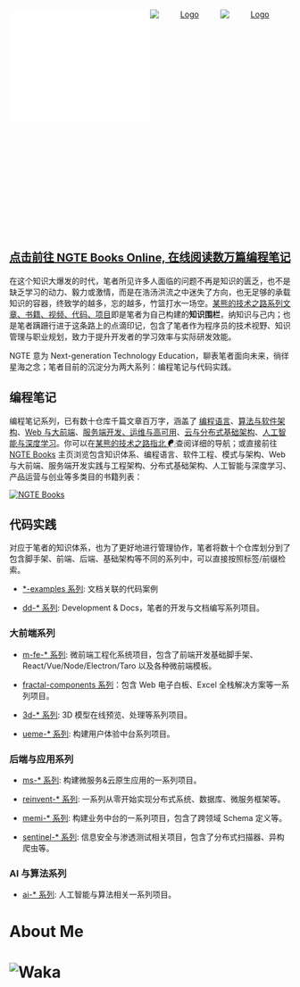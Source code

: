 <!-- PROJECT LOGO -->
<br />
<p align="center">
  <a href="https://github.com/wx-chevalier" style="display: flex">
    <img src="https://raw.githubusercontent.com/wx-chevalier/wx-chevalier/master/header.svg" alt="Logo" style="width: 50%;height: 200px" />
    <img src="https://github-readme-stats.vercel.app/api?username=wx-chevalier" alt="Logo" style="width: 50%;height: 400px" />
    <img src="https://github-readme-stats.vercel.app/api/top-langs/?username=wx-chevalier&layout=compact&theme=dracula" alt="Logo" style="width: 50%;height: 200px" />
  </a>

  <p align="center" style="font-size: 20px">
    <h2 align="center"><strong><a href="https://ng-tech.icu/books-gallery/" style="font-size: 20px">点击前往 NGTE Books Online, 在线阅读数万篇编程笔记</a></h2></strong>
  </p>
</p>

在这个知识大爆发的时代，笔者所见许多人面临的问题不再是知识的匮乏，也不是缺乏学习的动力、毅力或激情，而是在浩汤洪流之中迷失了方向，也无足够的承载知识的容器，终致学的越多，忘的越多，竹篮打水一场空。[某熊的技术之路系列文章、书籍、视频、代码、项目](https://github.com/wx-chevalier)即是笔者为自己构建的**知识围栏**，纳知识与己内；也是笔者蹒跚行进于这条路上的点滴印记，包含了笔者作为程序员的技术视野、知识管理与职业规划，致力于提升开发者的学习效率与实际研发效能。

NGTE 意为 Next-generation Technology Education，聊表笔者面向未来，徜徉星海之念；笔者目前的沉淀分为两大系列：编程笔记与代码实践。

## 编程笔记

编程笔记系列，已有数十仓库千篇文章百万字，涵盖了 [编程语言](https://github.com/wx-chevalier/PLT-Series)、[算法与软件架构](https://github.com/wx-chevalier/SoftwareArchitecture-Series)、[Web 与大前端](https://github.com/wx-chevalier/Web-Series)、[服务端开发、运维与高可用](https://github.com/wx-chevalier/MicroCN-Series)、[云与分布式基础架构](https://github.com/wx-chevalier/DistributedSystem-Series)、[人工智能与深度学习](https://github.com/wx-chevalier/AI-Series)。你可以在[某熊的技术之路指北 ☯](https://github.com/wx-chevalier/Developer-Zero-To-Mastery)查阅详细的导航；或直接前往 [NGTE Books](https://ng-tech.icu/books-gallery/) 主页浏览包含知识体系、编程语言、软件工程、模式与架构、Web 与大前端、服务端开发实践与工程架构、分布式基础架构、人工智能与深度学习、产品运营与创业等多类目的书籍列表：

[![NGTE Books](https://s2.ax1x.com/2020/01/18/19uXtI.png)](https://ng-tech.icu/books-gallery/)

## 代码实践

对应于笔者的知识体系，也为了更好地进行管理协作，笔者将数十个仓库划分到了包含脚手架、前端、后端、基础架构等不同的系列中，可以直接按照标签/前缀检索。

- [\*-examples 系列](https://github.com/wx-chevalier?tab=repositories&q=-examples&type=&language=): 文档关联的代码案例

- [dd-\* 系列](https://github.com/wx-chevalier?tab=repositories&q=dd-&type=&language=): Development & Docs，笔者的开发与文档编写系列项目。

### 大前端系列

- [m-fe-\* 系列](https://github.com/wx-chevalier?tab=repositories&q=m-fe&type=&language=): 微前端工程化系统项目，包含了前端开发基础脚手架、React/Vue/Node/Electron/Taro 以及各种微前端模板。

- [fractal-components 系列](https://github.com/topics/fractal-components)：包含 Web 电子白板、Excel 全栈解决方案等一系列项目。

- [3d-\* 系列](https://github.com/wx-chevalier?tab=repositories&q=dd-&type=&language=): 3D 模型在线预览、处理等系列项目。

- [ueme-\* 系列](https://github.com/wx-chevalier?tab=repositories&q=ueme-&type=&language=): 构建用户体验中台系列项目。

### 后端与应用系列

- [ms-\* 系列](https://github.com/wx-chevalier?tab=repositories&q=ms-&type=&language=): 构建微服务&云原生应用的一系列项目。

- [reinvent-\* 系列](https://github.com/wx-chevalier?tab=repositories&q=reinvent-&type=&language=): 一系列从零开始实现分布式系统、数据库、微服务框架等。

- [memi-\* 系列](https://github.com/wx-chevalier?tab=repositories&q=memi-&type=&language=): 构建业务中台的一系列项目，包含了跨领域 Schema 定义等。

- [sentinel-\* 系列](https://github.com/wx-chevalier?tab=repositories&q=sentinel-&type=&language=): 信息安全与渗透测试相关项目，包含了分布式扫描器、异构爬虫等。

### AI 与算法系列

- [ai-\* 系列](https://github.com/wx-chevalier?tab=repositories&q=ai-&type=&language=): 人工智能与算法相关一系列项目。

# About Me

# ![Waka](https://wakatime.com/share/@91f46015-04b7-45f8-9556-afbfd35b9754/6c5a9a1a-c51a-40d2-9da2-aea05c5af72a.png)
